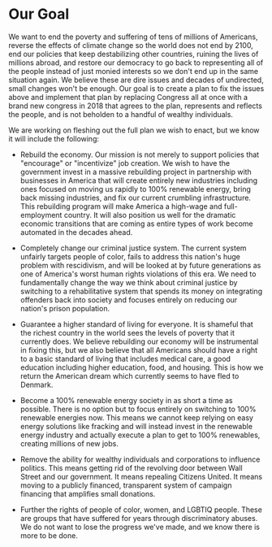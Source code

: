 # Our Goal

We want to end the poverty and suffering of tens of millions of Americans, reverse the effects of climate change so the world does not end by 2100, end our policies that keep destabilizing other countries, ruining the lives of millions abroad, and restore our democracy to go back to representing all of the people instead of just monied interests so we don't end up in the same situation again. We believe these are dire issues and decades of undirected, small changes won't be enough. Our goal is to create a plan to fix the issues above and implement that plan by replacing Congress all at once with a brand new congress in 2018 that agrees to the plan, represents and reflects the people, and is not beholden to a handful of wealthy individuals.

We are working on fleshing out the full plan we wish to enact, but we know it will include the following:

* Rebuild the economy. Our mission is not merely to support policies that "encourage" or "incentivize" job creation. We wish to have the government invest in a massive rebuilding project in partnership with businesses in America that will create entirely new industries including ones focused on moving us rapidly to 100% renewable energy, bring back missing industries, and fix our current crumbling infrastructure. This rebuilding program will make America a high-wage and full-employment country. It will also position us well for the dramatic economic transitions that are coming as entire types of work become automated in the decades ahead.

* Completely change our criminal justice system. The current system unfairly targets people of color, fails to address this nation's huge problem with rescidivism, and will be looked at by future generations as one of America's worst human rights violations of this era. We need to fundamentally change the way we think about criminal justice by switching to a rehabilitative system that spends  its money on integrating offenders back into society and focuses entirely on reducing our nation's prison population.

* Guarantee a higher standard of living for everyone. It is shameful that the richest country in the world sees the levels of poverty that it currently does. We believe rebuilding our economy will be instrumental in fixing this, but we also believe that all Americans should have a right to a basic standard of living that includes medical care, a good education including higher education, food, and housing. This is how we return the American dream which currently seems to have fled to Denmark.

* Become a 100% renewable energy society in as short a time as possible. There is no option but to focus entirely on switching to 100% renewable energies now. This means we cannot keep relying on easy energy solutions like fracking and will instead invest in the renewable energy industry and actually execute a plan to get to 100% renewables, creating millions of new jobs.

* Remove the ability for wealthy individuals and corporations to influence politics. This means getting rid of the revolving door between Wall Street and our government. It means repealing Citizens United. It means moving to a publicly financed, transparent system of campaign financing that amplifies small donations.

* Further the rights of people of color, women, and LGBTIQ people. These are groups that have suffered for years through discriminatory abuses. We do not want to lose the progress we've made, and we know there is more to be done.
